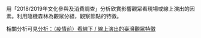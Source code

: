 <p>用「2018/2019年文化參與及消費調查」分析欣賞影響觀眾看現場或線上演出的因素。利用隨機森林為觀眾分組，觀察節點的特徵。</p>
<p>相關分析可見<a href='https://medium.com/@jamie613.tw/分析-疫情前-看線下-線上演出的臺灣觀眾特徵-ab3e48f3f783' target='_blank'>分析：（疫情前）看線下 / 線上演出的臺灣觀眾特徵</a>
